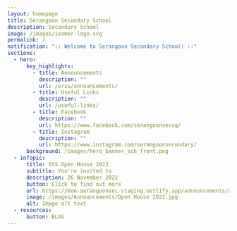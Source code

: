 ```yaml
---
layout: homepage
title: Serangoon Secondary School
description: Secondary School
image: /images/isomer-logo.svg
permalink: /
notification: ":: Welcome to Serangoon Secondary School! ::"
sections:
  - hero:
      key_highlights:
        - title: Announcements
          description: ""
          url: /srss/announcements/
        - title: Useful Links
          description: ""
          url: /useful-links/
        - title: Facebook
          description: ""
          url: https://www.facebook.com/serangoonsecsg/
        - title: Instagram
          description: ""
          url: https://www.instagram.com/serangoonsecondary/
      background: /images/hero_banner_sch_front.png
  - infopic:
      title: SSS Open House 2022
      subtitle: You're invited to
      description: 26 November 2022
      button: Click to find out more
      url: https://moe-serangoonsec-staging.netlify.app/announcements/announcements/open-house-2022/
      image: /images/Announcements/Open House 2022.jpg
      alt: Image alt text
  - resources:
      button: BLOG
---
```

